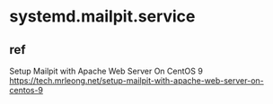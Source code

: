 # systemd.mailpit.service

## ref

Setup Mailpit with Apache Web Server On CentOS 9 https://tech.mrleong.net/setup-mailpit-with-apache-web-server-on-centos-9
